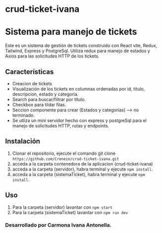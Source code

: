 # crud-ticket-ivana

# Sistema para manejo de tickets 

Este es un sistema de gestión de tickets construido con React vite, Redux, Tailwind, Express y PostgreSql.
Utiliza redux para manejo de estados y Axios para las solicitudes HTTP de los tickets.

## Características

- Creacion de tickets
- Visualización de los tickets en columnas ordenadas por id, titulo, descripcion, estado y categoria.
- Search para buscar/filtrar por título.
- Checkbox para tildar filas.
- Seccion componente para crear (Estados y categorías) --> no terminado.
- Se utliza un mini servidor hecho con express y postgreSql para el manejo de solicitudes HTTP, rutas y endpoints. 

## Instalación
1.  Clonar el repositorio, ejecute el comando git clone `https://github.com/Crenein/crud-ticket-ivana.git`
2.  acceda a la carpeta contenedora de la aplicacion (crud-ticket-ivana)
3. acceda a la carpeta (servidor), habra terminal y ejecute `npm install`.
4. acceda a la carpeta (sistemaTicket), habra terminal y ejecute `npm install`.

## Uso
1. Para la carpeta (servidor) lavantar con `npm start`
2. Para la carpeta (sistemaTicket) lavantar con `npm run dev`

### Desarrollado por Carmona Ivana Antonella.